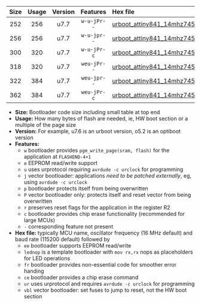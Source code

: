 |Size|Usage|Version|Features|Hex file|
|:-:|:-:|:-:|:-:|:--|
|252|256|u7.7|`w-u-jPr--`|[urboot_attiny841_14mhz7456_19200bps_lednop_ur_vbl.hex](https://raw.githubusercontent.com/stefanrueger/urboot.hex/main/mcus/attiny841/fcpu_14mhz7456/19200_bps/urboot_attiny841_14mhz7456_19200bps_lednop_ur_vbl.hex)|
|256|256|u7.7|`w-u-jpr--`|[urboot_attiny841_14mhz7456_19200bps_lednop_fr_ur_vbl.hex](https://raw.githubusercontent.com/stefanrueger/urboot.hex/main/mcus/attiny841/fcpu_14mhz7456/19200_bps/urboot_attiny841_14mhz7456_19200bps_lednop_fr_ur_vbl.hex)|
|300|320|u7.7|`w-u-jPr-c`|[urboot_attiny841_14mhz7456_19200bps_lednop_fr_ce_ur_vbl.hex](https://raw.githubusercontent.com/stefanrueger/urboot.hex/main/mcus/attiny841/fcpu_14mhz7456/19200_bps/urboot_attiny841_14mhz7456_19200bps_lednop_fr_ce_ur_vbl.hex)|
|318|320|u7.7|`weu-jPr--`|[urboot_attiny841_14mhz7456_19200bps_ee_lednop_ur_vbl.hex](https://raw.githubusercontent.com/stefanrueger/urboot.hex/main/mcus/attiny841/fcpu_14mhz7456/19200_bps/urboot_attiny841_14mhz7456_19200bps_ee_lednop_ur_vbl.hex)|
|322|384|u7.7|`weu-jpr--`|[urboot_attiny841_14mhz7456_19200bps_ee_lednop_fr_ur_vbl.hex](https://raw.githubusercontent.com/stefanrueger/urboot.hex/main/mcus/attiny841/fcpu_14mhz7456/19200_bps/urboot_attiny841_14mhz7456_19200bps_ee_lednop_fr_ur_vbl.hex)|
|362|384|u7.7|`weu-jPr-c`|[urboot_attiny841_14mhz7456_19200bps_ee_lednop_fr_ce_ur_vbl.hex](https://raw.githubusercontent.com/stefanrueger/urboot.hex/main/mcus/attiny841/fcpu_14mhz7456/19200_bps/urboot_attiny841_14mhz7456_19200bps_ee_lednop_fr_ce_ur_vbl.hex)|

- **Size:** Bootloader code size including small table at top end
- **Usage:** How many bytes of flash are needed, ie, HW boot section or a multiple of the page size
- **Version:** For example, u7.6 is an urboot version, o5.2 is an optiboot version
- **Features:**
  + `w` bootloader provides `pgm_write_page(sram, flash)` for the application at `FLASHEND-4+1`
  + `e` EEPROM read/write support
  + `u` uses urprotocol requiring `avrdude -c urclock` for programming
  + `j` vector bootloader: applications *need to be patched externally*, eg, using `avrdude -c urclock`
  + `p` bootloader protects itself from being overwritten
  + `P` vector bootloader only: protects itself and reset vector from being overwritten
  + `r` preserves reset flags for the application in the register R2
  + `c` bootloader provides chip erase functionality (recommended for large MCUs)
  + `-` corresponding feature not present
- **Hex file:** typically MCU name, oscillator frequency (16 MHz default) and baud rate (115200 default) followed by
  + `ee` bootloader supports EEPROM read/write
  + `lednop` is a template bootloader with `mov rx,rx` nops as placeholders for LED operations
  + `fr` bootloader provides non-essential code for smoother error handing
  + `ce` bootloader provides a chip erase command
  + `ur` uses urprotocol and requires `avrdude -c urclock` for programming
  + `vbl` vector bootloader: set fuses to jump to reset, not the HW boot section
